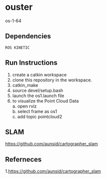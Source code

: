 # ouster

os-1-64

## Dependencies
`ROS KINETIC`

## Run Instructions
1. create a catkin workspace
2. clone this repository in the workspace.
3. catkin_make
4. source devel/setup.bash
5. launch the os1.launch file 
6. to visualize the Point Cloud Data   
  a. open rviz  
  b. select frame as os1  
  c. add topic pointcloud2  
  
  

## SLAM 
https://github.com/aunsid/cartographer_slam


## Referneces
1.https://github.com/aunsid/cartographer_slam
